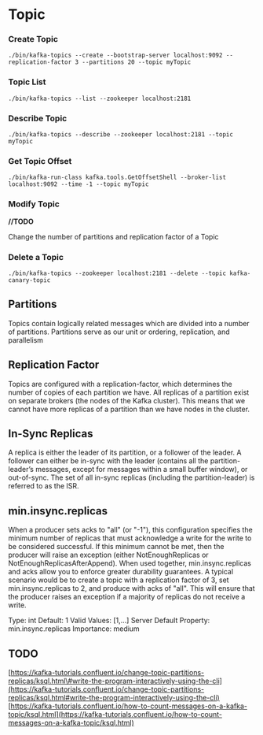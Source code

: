 # Topic

### Create Topic

```text
./bin/kafka-topics --create --bootstrap-server localhost:9092 --replication-factor 3 --partitions 20 --topic myTopic
```

### Topic List

```
./bin/kafka-topics --list --zookeeper localhost:2181
```

### Describe  Topic

```text
./bin/kafka-topics --describe --zookeeper localhost:2181 --topic myTopic
```

### Get Topic Offset

```text
./bin/kafka-run-class kafka.tools.GetOffsetShell --broker-list localhost:9092 --time -1 --topic myTopic
```

### Modify Topic 

**//TODO**

Change the number of partitions and replication factor of a Topic

### Delete a Topic

```text
./bin/kafka-topics --zookeeper localhost:2181 --delete --topic kafka-canary-topic
```

## Partitions

Topics contain logically related messages which are divided into a number of partitions. Partitions serve as our unit or ordering, replication, and parallelism

## Replication Factor

Topics are configured with a replication-factor, which determines the number of copies of each partition we have. All replicas of a partition exist on separate brokers \(the nodes of the Kafka cluster\). This means that we cannot have more replicas of a partition than we have nodes in the cluster.

## In-Sync Replicas

A replica is either the leader of its partition, or a follower of the leader. A follower can either be in-sync with the leader \(contains all the partition-leader’s messages, except for messages within a small buffer window\), or out-of-sync. The set of all in-sync replicas \(including the partition-leader\) is referred to as the ISR.

## min.insync.replicas

When a producer sets acks to "all" \(or "-1"\), this configuration specifies the minimum number of replicas that must acknowledge a write for the write to be considered successful. If this minimum cannot be met, then the producer will raise an exception \(either NotEnoughReplicas or NotEnoughReplicasAfterAppend\). When used together, min.insync.replicas and acks allow you to enforce greater durability guarantees. A typical scenario would be to create a topic with a replication factor of 3, set min.insync.replicas to 2, and produce with acks of "all". This will ensure that the producer raises an exception if a majority of replicas do not receive a write.

Type: int Default: 1 Valid Values: \[1,...\] Server Default Property: min.insync.replicas Importance: medium

## TODO

[https://kafka-tutorials.confluent.io/change-topic-partitions-replicas/ksql.html\#write-the-program-interactively-using-the-cli](https://kafka-tutorials.confluent.io/change-topic-partitions-replicas/ksql.html#write-the-program-interactively-using-the-cli) [https://kafka-tutorials.confluent.io/how-to-count-messages-on-a-kafka-topic/ksql.html](https://kafka-tutorials.confluent.io/how-to-count-messages-on-a-kafka-topic/ksql.html)

